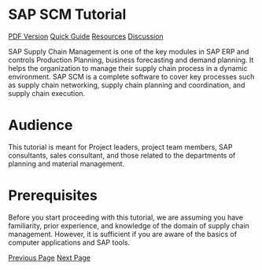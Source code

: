 # SAP SCM Tutorial
[PDF Version](../sap_scm/sap_scm_pdf_version.md)
[Quick Guide](../sap_scm/sap_scm_quick_guide.md)
[Resources](../sap_scm/sap_scm_useful_resources.md)
[Discussion](../sap_scm/sap_scm_discussion.md)

SAP Supply Chain Management is one of the key modules in SAP ERP and controls Production Planning, business forecasting and demand planning. It helps the organization to manage their supply chain process in a dynamic environment. SAP SCM is a complete software to cover key processes such as supply chain networking, supply chain planning and coordination, and supply chain execution.

# Audience
This tutorial is meant for Project leaders, project team members, SAP consultants, sales consultant, and those related to the departments of planning and material management.

# Prerequisites
Before you start proceeding with this tutorial, we are assuming you have familiarity, prior experience, and knowledge of the domain of supply chain management. However, it is sufficient if you are aware of the basics of computer applications and SAP tools.


[Previous Page](../sap_scm/index.md) [Next Page](../sap_scm/sap_scm_overview.md) 
